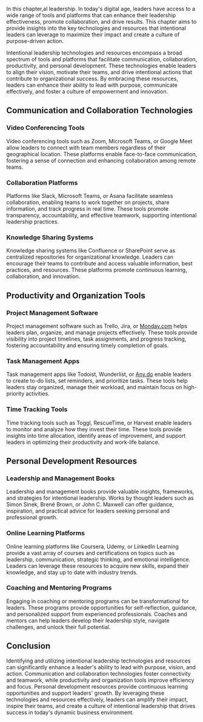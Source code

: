 
In this chapter,al leadership. In today's digital age, leaders have access to a wide range of tools and platforms that can enhance their leadership effectiveness, promote collaboration, and drive results. This chapter aims to provide insights into the key technologies and resources that intentional leaders can leverage to maximize their impact and create a culture of purpose-driven action.

Intentional leadership technologies and resources encompass a broad spectrum of tools and platforms that facilitate communication, collaboration, productivity, and personal development. These technologies enable leaders to align their vision, motivate their teams, and drive intentional actions that contribute to organizational success. By embracing these resources, leaders can enhance their ability to lead with purpose, communicate effectively, and foster a culture of empowerment and innovation.

Communication and Collaboration Technologies
--------------------------------------------

### Video Conferencing Tools

Video conferencing tools such as Zoom, Microsoft Teams, or Google Meet allow leaders to connect with team members regardless of their geographical location. These platforms enable face-to-face communication, fostering a sense of connection and enhancing collaboration among remote teams.

### Collaboration Platforms

Platforms like Slack, Microsoft Teams, or Asana facilitate seamless collaboration, enabling teams to work together on projects, share information, and track progress in real time. These tools promote transparency, accountability, and effective teamwork, supporting intentional leadership practices.

### Knowledge Sharing Systems

Knowledge sharing systems like Confluence or SharePoint serve as centralized repositories for organizational knowledge. Leaders can encourage their teams to contribute and access valuable information, best practices, and resources. These platforms promote continuous learning, collaboration, and innovation.

Productivity and Organization Tools
-----------------------------------

### Project Management Software

Project management software such as Trello, Jira, or [Monday.com](http://Monday.com) helps leaders plan, organize, and manage projects effectively. These tools provide visibility into project timelines, task assignments, and progress tracking, fostering accountability and ensuring timely completion of goals.

### Task Management Apps

Task management apps like Todoist, Wunderlist, or [Any.do](http://Any.do) enable leaders to create to-do lists, set reminders, and prioritize tasks. These tools help leaders stay organized, manage their workload, and maintain focus on high-priority activities.

### Time Tracking Tools

Time tracking tools such as Toggl, RescueTime, or Harvest enable leaders to monitor and analyze how they invest their time. These tools provide insights into time allocation, identify areas of improvement, and support leaders in optimizing their productivity and work-life balance.

Personal Development Resources
------------------------------

### Leadership and Management Books

Leadership and management books provide valuable insights, frameworks, and strategies for intentional leadership. Works by thought leaders such as Simon Sinek, Brené Brown, or John C. Maxwell can offer guidance, inspiration, and practical advice for leaders seeking personal and professional growth.

### Online Learning Platforms

Online learning platforms like Coursera, Udemy, or LinkedIn Learning provide a vast array of courses and certifications on topics such as leadership, communication, strategic thinking, and emotional intelligence. Leaders can leverage these resources to acquire new skills, expand their knowledge, and stay up to date with industry trends.

### Coaching and Mentoring Programs

Engaging in coaching or mentoring programs can be transformational for leaders. These programs provide opportunities for self-reflection, guidance, and personalized support from experienced professionals. Coaches and mentors can help leaders develop their leadership style, navigate challenges, and unlock their full potential.

Conclusion
----------

Identifying and utilizing intentional leadership technologies and resources can significantly enhance a leader's ability to lead with purpose, vision, and action. Communication and collaboration technologies foster connectivity and teamwork, while productivity and organization tools improve efficiency and focus. Personal development resources provide continuous learning opportunities and support leaders' growth. By leveraging these technologies and resources effectively, leaders can amplify their impact, inspire their teams, and create a culture of intentional leadership that drives success in today's dynamic business environment.
